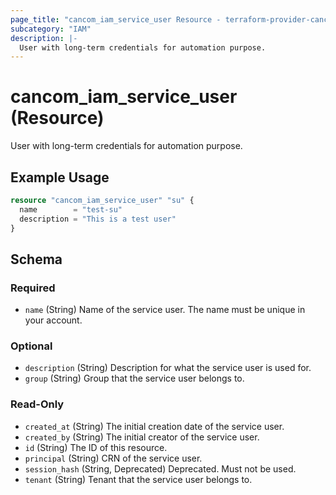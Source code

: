 ```yaml
---
page_title: "cancom_iam_service_user Resource - terraform-provider-cancom"
subcategory: "IAM"
description: |-
  User with long-term credentials for automation purpose.
---
```


# cancom_iam_service_user (Resource)

User with long-term credentials for automation purpose.

## Example Usage

```terraform
resource "cancom_iam_service_user" "su" {
  name        = "test-su"
  description = "This is a test user"
}
```

<!-- schema generated by tfplugindocs -->
## Schema

### Required

- `name` (String) Name of the service user. The name must be unique in your account.

### Optional

- `description` (String) Description for what the service user is used for.
- `group` (String) Group that the service user belongs to.

### Read-Only

- `created_at` (String) The initial creation date of the service user.
- `created_by` (String) The initial creator of the service user.
- `id` (String) The ID of this resource.
- `principal` (String) CRN of the service user.
- `session_hash` (String, Deprecated) Deprecated. Must not be used.
- `tenant` (String) Tenant that the service user belongs to.
